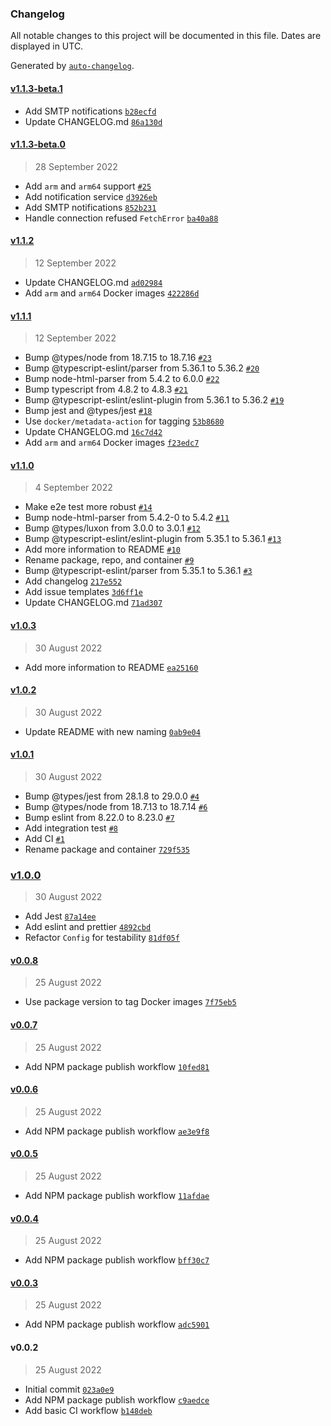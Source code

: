 ### Changelog

All notable changes to this project will be documented in this file. Dates are displayed in UTC.

Generated by [`auto-changelog`](https://github.com/CookPete/auto-changelog).

#### [v1.1.3-beta.1](https://github.com/mattwebbio/orbital-sync/compare/v1.1.3-beta.0...v1.1.3-beta.1)

- Add SMTP notifications [`b28ecfd`](https://github.com/mattwebbio/orbital-sync/commit/b28ecfdc8c8aae2c09e48d6e56a0c89e3d3784ca)
- Update CHANGELOG.md [`86a130d`](https://github.com/mattwebbio/orbital-sync/commit/86a130d87277925f5d68a2132530a9bcc09dda65)

#### [v1.1.3-beta.0](https://github.com/mattwebbio/orbital-sync/compare/v1.1.2...v1.1.3-beta.0)

> 28 September 2022

- Add `arm` and `arm64` support [`#25`](https://github.com/mattwebbio/orbital-sync/pull/25)
- Add notification service [`d3926eb`](https://github.com/mattwebbio/orbital-sync/commit/d3926ebb6373bf932f65a87cf0ab82a92220198f)
- Add SMTP notifications [`852b231`](https://github.com/mattwebbio/orbital-sync/commit/852b23177ec9d29890cd9cab85a3b3c82b065e7c)
- Handle connection refused `FetchError` [`ba40a88`](https://github.com/mattwebbio/orbital-sync/commit/ba40a88a198d1a37517bcf00a47e5ccfc24ca7b8)

#### [v1.1.2](https://github.com/mattwebbio/orbital-sync/compare/v1.1.1...v1.1.2)

> 12 September 2022

- Update CHANGELOG.md [`ad02984`](https://github.com/mattwebbio/orbital-sync/commit/ad02984439292e8be205e88294ce8cfc07cd8ac5)
- Add `arm` and `arm64` Docker images [`422286d`](https://github.com/mattwebbio/orbital-sync/commit/422286da37f011d5630dd5e878d537d7d3684f17)

#### [v1.1.1](https://github.com/mattwebbio/orbital-sync/compare/v1.1.0...v1.1.1)

> 12 September 2022

- Bump @types/node from 18.7.15 to 18.7.16 [`#23`](https://github.com/mattwebbio/orbital-sync/pull/23)
- Bump @typescript-eslint/parser from 5.36.1 to 5.36.2 [`#20`](https://github.com/mattwebbio/orbital-sync/pull/20)
- Bump node-html-parser from 5.4.2 to 6.0.0 [`#22`](https://github.com/mattwebbio/orbital-sync/pull/22)
- Bump typescript from 4.8.2 to 4.8.3 [`#21`](https://github.com/mattwebbio/orbital-sync/pull/21)
- Bump @typescript-eslint/eslint-plugin from 5.36.1 to 5.36.2 [`#19`](https://github.com/mattwebbio/orbital-sync/pull/19)
- Bump jest and @types/jest [`#18`](https://github.com/mattwebbio/orbital-sync/pull/18)
- Use `docker/metadata-action` for tagging [`53b8680`](https://github.com/mattwebbio/orbital-sync/commit/53b86802ae688659ad60050dcbc0df2933db321b)
- Update CHANGELOG.md [`16c7d42`](https://github.com/mattwebbio/orbital-sync/commit/16c7d42eeb02a6521afeac938329aecdf3d328bc)
- Add `arm` and `arm64` Docker images [`f23edc7`](https://github.com/mattwebbio/orbital-sync/commit/f23edc773f85c37720dcdd58f37cc89544b1f58a)

#### [v1.1.0](https://github.com/mattwebbio/orbital-sync/compare/v1.0.3...v1.1.0)

> 4 September 2022

- Make e2e test more robust [`#14`](https://github.com/mattwebbio/orbital-sync/pull/14)
- Bump node-html-parser from 5.4.2-0 to 5.4.2 [`#11`](https://github.com/mattwebbio/orbital-sync/pull/11)
- Bump @types/luxon from 3.0.0 to 3.0.1 [`#12`](https://github.com/mattwebbio/orbital-sync/pull/12)
- Bump @typescript-eslint/eslint-plugin from 5.35.1 to 5.36.1 [`#13`](https://github.com/mattwebbio/orbital-sync/pull/13)
- Add more information to README [`#10`](https://github.com/mattwebbio/orbital-sync/pull/10)
- Rename package, repo, and container [`#9`](https://github.com/mattwebbio/orbital-sync/pull/9)
- Bump @typescript-eslint/parser from 5.35.1 to 5.36.1 [`#3`](https://github.com/mattwebbio/orbital-sync/pull/3)
- Add changelog [`217e552`](https://github.com/mattwebbio/orbital-sync/commit/217e55264dc57ac487d4a892a4cdaa391a73ebc6)
- Add issue templates [`3d6ff1e`](https://github.com/mattwebbio/orbital-sync/commit/3d6ff1e5aa45b17f8cc28d54fa41a7ddd04c4f81)
- Update CHANGELOG.md [`71ad307`](https://github.com/mattwebbio/orbital-sync/commit/71ad30792fe21ef6595b0e7f92db90b1eeafd127)

#### [v1.0.3](https://github.com/mattwebbio/orbital-sync/compare/v1.0.2...v1.0.3)

> 30 August 2022

- Add more information to README [`ea25160`](https://github.com/mattwebbio/orbital-sync/commit/ea2516084f5a88271678e13fc26bff11c9bf8948)

#### [v1.0.2](https://github.com/mattwebbio/orbital-sync/compare/v1.0.1...v1.0.2)

> 30 August 2022

- Update README with new naming [`0ab9e04`](https://github.com/mattwebbio/orbital-sync/commit/0ab9e048f0aea20d67976267eab019fa9418dafd)

#### [v1.0.1](https://github.com/mattwebbio/orbital-sync/compare/v1.0.0...v1.0.1)

> 30 August 2022

- Bump @types/jest from 28.1.8 to 29.0.0 [`#4`](https://github.com/mattwebbio/orbital-sync/pull/4)
- Bump @types/node from 18.7.13 to 18.7.14 [`#6`](https://github.com/mattwebbio/orbital-sync/pull/6)
- Bump eslint from 8.22.0 to 8.23.0 [`#7`](https://github.com/mattwebbio/orbital-sync/pull/7)
- Add integration test [`#8`](https://github.com/mattwebbio/orbital-sync/pull/8)
- Add CI [`#1`](https://github.com/mattwebbio/orbital-sync/pull/1)
- Rename package and container [`729f535`](https://github.com/mattwebbio/orbital-sync/commit/729f535e1e45c3275cfc55feb98b10a4124ba555)

### [v1.0.0](https://github.com/mattwebbio/orbital-sync/compare/v0.0.8...v1.0.0)

> 30 August 2022

- Add Jest [`87a14ee`](https://github.com/mattwebbio/orbital-sync/commit/87a14ee89fd42f8c1b8da58492c53376964eadb6)
- Add eslint and prettier [`4892cbd`](https://github.com/mattwebbio/orbital-sync/commit/4892cbdde3ef41e3a81d5cc0c69ccbe7922c2a99)
- Refactor `Config` for testability [`81df05f`](https://github.com/mattwebbio/orbital-sync/commit/81df05fc84c8158164075d9adeb32c832d73a276)

#### [v0.0.8](https://github.com/mattwebbio/orbital-sync/compare/v0.0.7...v0.0.8)

> 25 August 2022

- Use package version to tag Docker images [`7f75eb5`](https://github.com/mattwebbio/orbital-sync/commit/7f75eb52b518f0a7f214af8d83f1ffa53b57d35b)

#### [v0.0.7](https://github.com/mattwebbio/orbital-sync/compare/v0.0.6...v0.0.7)

> 25 August 2022

- Add NPM package publish workflow [`10fed81`](https://github.com/mattwebbio/orbital-sync/commit/10fed812e52e408f5b535b531a1436567621d102)

#### [v0.0.6](https://github.com/mattwebbio/orbital-sync/compare/v0.0.5...v0.0.6)

> 25 August 2022

- Add NPM package publish workflow [`ae3e9f8`](https://github.com/mattwebbio/orbital-sync/commit/ae3e9f8ee7d71183dd9f2ad9355f362ae501a3a0)

#### [v0.0.5](https://github.com/mattwebbio/orbital-sync/compare/v0.0.4...v0.0.5)

> 25 August 2022

- Add NPM package publish workflow [`11afdae`](https://github.com/mattwebbio/orbital-sync/commit/11afdaec513d6a722ff33805e553e6310ab4a41b)

#### [v0.0.4](https://github.com/mattwebbio/orbital-sync/compare/v0.0.3...v0.0.4)

> 25 August 2022

- Add NPM package publish workflow [`bff30c7`](https://github.com/mattwebbio/orbital-sync/commit/bff30c733573ea02a4cb1dd16fe360246bb46768)

#### [v0.0.3](https://github.com/mattwebbio/orbital-sync/compare/v0.0.2...v0.0.3)

> 25 August 2022

- Add NPM package publish workflow [`adc5901`](https://github.com/mattwebbio/orbital-sync/commit/adc5901f339d3cfaace4ccabdbb99cbc93fb930c)

#### v0.0.2

> 25 August 2022

- Initial commit [`023a0e9`](https://github.com/mattwebbio/orbital-sync/commit/023a0e9e0e1f0ed43963ca87532b2c02bc42211f)
- Add NPM package publish workflow [`c9aedce`](https://github.com/mattwebbio/orbital-sync/commit/c9aedcef8a0ada726061ee3623a4a963d9dd37f0)
- Add basic CI workflow [`b148deb`](https://github.com/mattwebbio/orbital-sync/commit/b148deb01bcad5d2b9abfb0abaa636cae828203d)
